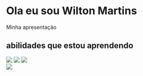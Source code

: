 # Ola eu sou Wilton Martins
Minha apresentação 
## abilidades que estou aprendendo 
<div>
<img src= "https://img.shields.io/badge/HTML-800080?style=for-the-badge&logo=html5&logoColor=white">
<img src= "https://img.shields.io/badge/CSS-800080?&style=for-the-badge&logo=css3&logoColor=white">
<img src="https://img.shields.io/badge/JavaScript-F7DF1E?style=for-the-badge&logo=javascript&logoColor=black">
</div>
<img src="https://github-readme-stats.vercel.app/api?username=WiltonMartins&show_icons=true&bg_color=00000000">
